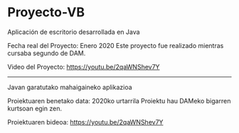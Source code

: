 # Proyecto-VB

Aplicación de escritorio desarrollada en Java

Fecha real del Proyecto: Enero 2020 Este proyecto fue realizado mientras cursaba segundo de DAM.

Video del Proyecto:
https://youtu.be/2qaWNShev7Y

-------------------------

Javan garatutako mahaigaineko aplikazioa

Proiektuaren benetako data: 2020ko urtarrila Proiektu hau DAMeko bigarren kurtsoan egin zen.

Proiektuaren bideoa:
https://youtu.be/2qaWNShev7Y
